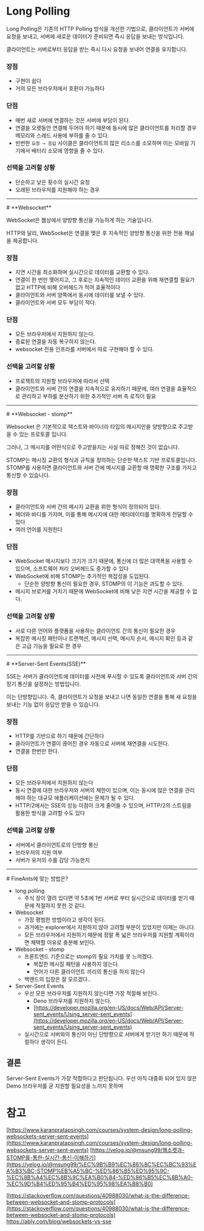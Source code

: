 # **Long Polling**

Long Polling은 기존의 HTTP Polling 방식을 개선한 기법으로, 클라이언트가 서버에 요청을 보내고, 서버에 새로운 데이터가 준비되면 즉시 응답을 보내는 방식입니다.

클라이언트는 서버로부터 응답을 받는 즉시 다시 요청을 보내어 연결을 유지합니다.

### 장점

- 구현이 쉽다
- 거의 모든 브라우저에서 호환이 가능하다

### 단점

- 매번 새로 서버에 연결하는 것은 서버에 부담이 된다.
- 연결을 오랫동안 연결해 두어야 하기 때문에 동시에 많은 클라이언트를 처리할 경우 메모리와 스레드 사용에 부하를 줄 수 있다.
- 빈번한 `요청 → 응답` 사이클은 클라이언트의 많은 리소스를 소모하며 이는 모바일 기기에서 배터리 소모에 영향을 줄 수 있다.

### 선택을 고려할 상황

- 단순하고 낮은 횟수의 실시간 요청
- 오래된 브라우저를 지원해야 하는 경우

<hr>
# **Websocket**

WebSocket은 웹상에서 양방향 통신을 가능하게 하는 기술입니다.

HTTP와 달리, WebSocket은 연결을 맺은 후 지속적인 양방향 통신을 위한 전용 채널을 제공합니다.

### 장점

- 지연 시간을 최소화하며 실시간으로 데이터를 교환할 수 있다.
- 연결이 한 번만 맺어지고, 그 후로는 지속적인 데이터 교환을 위해 재연결할 필요가 없고 HTTP에 비해 오버헤드가 적어 효율적이다
- 클라이언트와 서버 양쪽에서 동시에 데이터를 보낼 수 있다.
- 클라이언트와 서버 모두 부담이 적다.

### 단점

- 모든 브라우저에서 지원하지 않는다.
- 종료된 연결을 자동 복구하지 않는다.
- websocket 전용 인프라를 서버에서 따로 구현해야 할 수 있다.

### 선택을 고려할 상황

- 프로젝트의 지원할 브라우저에 따라서 선택
- 클라이언트와 서버 간의 연결을 지속적으로 유지하기 때문에, 여러 연결을 효율적으로 관리하고 부하를 분산하기 위한 추가적인 서버 측 로직이 필요

<hr>
# **Websocket - stomp**

Websocket 은 기본적으로 텍스트와 바이너라 타입의 메시지만을 양방향으로 주고받을 수 있는 프로토콜 입니다.

그러나, 그 메시지를 어떤식으로 주고받을지는 사실 따로 정해진 것이 없습니다.

STOMP는 메시징 교환의 형식과 규칙을 정의하는 단순한 텍스트 기반 프로토콜입니다. STOMP를 사용하면 클라이언트와 서버 간에 메시지를 교환할 때 명확한 구조를 가지고 통신할 수 있습니다.

### 장점

- 클라이언트와 서버 간의 메시지 교환을 위한 형식이 정의되어 있다.
- 헤더와 바디를 가지며, 이를 통해 메시지에 대한 메타데이터를 명확하게 전달할 수 있다
- 여러 언어를 지원한다

### 단점

- WebSocket 메시지보다 크기가 크기 때문에, 통신에 더 많은 대역폭을 사용할 수 있으며, 소프트웨어 처리 오버헤드도 증가할 수 있다
- WebSocket에 비해 STOMP는 추가적인 복잡성을 도입된다.
    - 단순한 양방향 통신이 필요한 경우, STOMP의 이 기능은 과도할 수 있다.
- 메시지 브로커를 거치기 때문에 WebSocket에 비해 낮은 지연 시간을 제공할 수 없다.

### 선택을 고려할 상황

- 서로 다른 언어와 플랫폼을 사용하는 클라이언트 간의 통신이 필요한 경우
- 복잡한 메시징 패턴이나 트랜잭션, 메시지 선택, 메시지 순서, 메시지 확인 등과 같은 고급 기능을 필요로 한 경우

<hr>
# **Server-Sent Events(SSE)**

SSE는 서버가 클라이언트에 데이터를 사전에 푸시할 수 있도록 클라이언트와 서버 간의 장기 통신을 설정하는 방법입니다.

이는 단방향입니다. 즉, 클라이언트가 요청을 보내고 나면 동일한 연결을 통해 새 요청을 보내는 기능 없이 응답만 받을 수 있습니다.

### 장점

- HTTP를 기반으로 하기 때문에 간단하다
- 클라이언트가 연결이 끊어진 경우 자동으로 서버에 재연결을 시도한다.
- 연결을 한번만 한다.

### 단점

- 모든 브라우저에서 지원하지 않는다
- 동시 연결에 대한 브라우저와 서버의 제한이 있으며, 이는 동시에 많은 연결을 관리해야 하는 대규모 애플리케이션에는 문제가 될 수 있다.
- HTTP/2에서는 SSE의 성능 이점이 크게 줄어들 수 있으며, HTTP/2의 스트림을 활용한 방식을 고려할 수도 있다

### 선택을 고려할 상황

- 서버에서 클라이언트로의 단방향 통신
- 브라우저의 지원 여부
- 서버가 유저의 수를 감당 가능한지

<hr>
# FineAnts에 맞는 방법은?

- long polling
    - 주식 장이 열려 있다면 약 5초에 1번 서버로 부터 실시간으로 데이터를 받기 때문에 적절하지 못한 것 같다.
- Websocket
    - 가장 평범한 방법이라고 생각이 된다.
    - 과거에는 explorer에서 지원하지 않아 고려할 부분이 있었지만 이제는 아니다.
    - 모든 브라우저에서 지원하기 때문에 정말 폭 넓은 브라우저를 지원할 계획이라면 채택할 이유로 충분해 보인다.
- Websocket - stomp
    - 프론트엔드 기준으로는 stomp의 필요 가치를 못 느끼겠다.
        - 복잡한 메시징 패턴을 사용하지 않는다.
        - 언어가 다른 클라이언트 끼리의 통신을 하지 않는다
    - 백엔드의 입장은 잘 모르겠다..
- Server-Sent Events
    - 우선 모든 브라우저를 지원하지 않는다면 가장 적절해 보인다.
        - Deno 브라우저를 지원하지 않는다.
        - [https://developer.mozilla.org/en-US/docs/Web/API/Server-sent_events/Using_server-sent_events](https://developer.mozilla.org/en-US/docs/Web/API/Server-sent_events/Using_server-sent_events)
    - 실시간으로 서버와의 통신이 아닌 단방향으로 서버에게 받기만 하기 때문에 적절하다 생각이 든다.

## 결론

Server-Sent Events가 가장 적합하다고 판단됩니다.
우선 아직 대중화 되어 있지 않은 Demo 브라우저를 굳 지원할 필요성을 느끼지 못하며

# 참고

[https://www.karanpratapsingh.com/courses/system-design/long-polling-websockets-server-sent-events](https://www.karanpratapsingh.com/courses/system-design/long-polling-websockets-server-sent-events)
[](https://velog.io/@msung99/%EC%9B%B9%EC%86%8C%EC%BC%93%EA%B3%BC-STOMP%EB%A5%BC-%ED%86%B5%ED%95%9C-%EC%8B%A4%EC%8B%9C%EA%B0%84-%ED%86%B5%EC%8B%A0-%EC%9D%B4%ED%95%B4%ED%95%98%EA%B8%B0)[https://velog.io/@msung99/웹소켓과-STOMP를-통한-실시간-통신-이해하기](https://velog.io/@msung99/%EC%9B%B9%EC%86%8C%EC%BC%93%EA%B3%BC-STOMP%EB%A5%BC-%ED%86%B5%ED%95%9C-%EC%8B%A4%EC%8B%9C%EA%B0%84-%ED%86%B5%EC%8B%A0-%EC%9D%B4%ED%95%B4%ED%95%98%EA%B8%B0)

[https://stackoverflow.com/questions/40988030/what-is-the-difference-between-websocket-and-stomp-protocols](https://stackoverflow.com/questions/40988030/what-is-the-difference-between-websocket-and-stomp-protocols)
https://ably.com/blog/websockets-vs-sse

